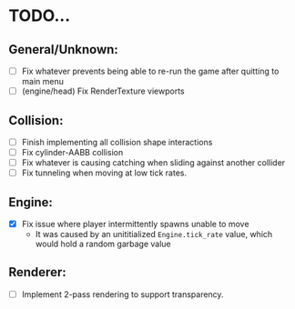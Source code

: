 # TODO...

## General/Unknown:
- [ ] Fix whatever prevents being able to re-run the game after quitting to main menu
- [ ] (engine/head) Fix RenderTexture viewports 

## Collision:
- [ ] Finish implementing all collision shape interactions
- [ ] Fix cylinder-AABB collision
- [ ] Fix whatever is causing catching when sliding against another collider
- [ ] Fix tunneling when moving at low tick rates.

## Engine:
- [x] Fix issue where player intermittently spawns unable to move
	- It was caused by an unititialized `Engine.tick_rate` value, which would hold a random garbage value

## Renderer:
- [ ] Implement 2-pass rendering to support transparency.
